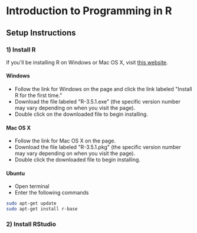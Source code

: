 # Introduction to Programming in R

## Setup Instructions

### 1) Install R

If you'll be installing R on Windows or Mac OS X, visit [this website](https://mirror.its.sfu.ca/mirror/CRAN/).

#### Windows

- Follow the link for Windows on the page and click the link labeled "Install R for the first time."
- Download the file labeled "R-3.5.1.exe" (the specific version number may vary depending on when you visit the page).
- Double click on the downloaded file to begin installing.

#### Mac OS X

- Follow the link for Mac OS X on the page.
- Download the file labeled "R-3.5.1.pkg" (the specific version number may vary depending on when you visit the page).
- Double click the downloaded file to begin installing.

#### Ubuntu

- Open terminal
- Enter the following commands

```bash
sudo apt-get update
sudo apt-get install r-base
```

### 2) Install RStudio

